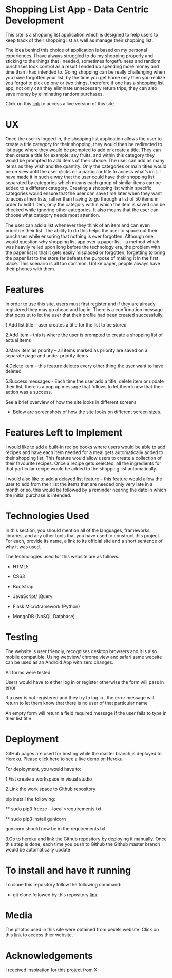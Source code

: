 # Shopping List App - Data Centric Development

This site is a shopping list application which is designed to help users to keep track of their shopping list as well as manage their shopping list.

The idea behind this choice of application is based on my personal experiences. I have always struggled to do my shopping properly and sticking to the things that I needed, sometimes forgetfulness and random purchases took control as a result I ended up spending more money and time than I had intended to. Going shopping can be really challenging when you have forgotten your list, by the time you get home only then you realize you forgot to pick up one or two things, therefore if one has a shopping list app, not only can they eliminate unnecessary return trips, they can also save money by eliminating random purchases.

Click on this [link](https://www.shoutem.com/builder/design/smartphone?nid=207360545&signup=true#/homepage/) to access a live version of this site.

# UX

Once the user is logged in, the shopping list application allows the user to create a title category for their shopping, they would then be redirected to list page where they would be prompted to add or create a title. They can then create a title for example; say fruits, and within this category they would be prompted to add items of their choice. The user can add as many items as they wish and the quantity. Only the categories or main titles would be on view until the user clicks on a particular title to access what’s in it. I have made it in such a way that the user could have their shopping list separated by categories which means each group of similar items can be added to a different category. Creating a shopping list within specific categories would ensure that the user can save time later when they want to access their lists, rather than having to go through a list of 50 items in order to edit 1 item, only the category within which the item is saved can be checked while ignoring other categories. It also means that the user can choose what category needs most attention.

The user can add a list whenever they think of an item and can even prioritize their list. The ability to do this helps the user to space out their purchases while ensuring that nothing is ever forgotten. Although one would question why shopping list app  over a paper list – a method which was heavily relied upon long before the technology era, the problem with the paper list is that it gets easily misplaced or forgotten, forgetting to bring the paper list to the store far defeats the purpose of making it in the first place. This scenario is all too common. Unlike paper, people always have their phones with them.

# Features

In order to use this site, users must first register and if they are already registered they may go ahead and log in. There is a confirmation message that pops ut to let the user that their profile had been created successfully.

1.Add list title – user creates a title for the list to be stored

2.Add item – this is where the user is prompted to create a shopping list of actual items

3.Mark item as priority – all items marked as priority are saved on a separate page and under priority items

4.Delete item – this feature deletes every other thing the user want to have deleted

5.Success messages - Each time the user add a title, delete item or update their list, there is a pop up message that follows to let them know that their action was a success.

See a brief overview of how the site looks in different screens

* Below are screenshots of how the site looks on different screen sizes.

<!--![alt text](https://github.com/DollyGt/my_shopping_list_app/blob/master/static/image/bags.jpg)-->

<!--![alt text](https://github.com/DollyGt/my_shopping_list_app/blob/master/static/image/bags.jpg)-->


# Features Left to Implement

I would like to add a built-in recipe books where users would be able to add recipes and have each item needed for a meal gets automatically added to their shopping list. This feature would allow users to create a collection of their favourite recipes. Once a recipe gets selected, all the ingredients for that particular recipe would be added to the  shopping list automatically.

I would also like to add a delayed list feature – this feature would allow the user to add from their list the items that are needed only very late in a month or so, this would be followed by a reminder nearing the date in which the initial purchase is intended.

# Technologies Used

In this section, you should mention all of the languages, frameworks, libraries, and any other tools that you have used to construct this project. For each, provide its name, a link to its official site and a short sentence of why it was used.

The technologies used for this website are as follows:

* HTML5

* CSS3

* Bootstrap

* JavaScript/ jQuery

* Flask Microframework (Python)

* MongoDB (NoSQL Database)

# Testing

The website is user friendly, recognises  desktop browsers and it is also mobile compatible. Using webview/ chrome view and safari same website can be used as an Android App with zero changes. 

All forms were tested

Users would have to either log in or register otherwise the form will pass in error

If a user is not registered and they try to log in , the error message will return to let them know that there is no user of that particular name

An empty form will return a field required message if the user fails to type in their list title


# Deployment

GitHub pages are used for hosting while the master branch is deployed to Heroku. Please click here to see a live demo on Heroku.

For deployment, you would have to:

1.Fist create a workspace in visual studio 

2.Link the work space to Github repository

pip install the following:

** sudo pip3 freeze --local >requirements.txt

** sudo pip3 install gunicorn

gunicorn should now be in the requirements.txt

3.Go to heroku and link the Github repository by deploying it manually. Once this step is done, each time you push to Github the Github master branch would be automatically update


# To install and have it running

To clone this repository follow the following command:

* git clone followed by this repository [link](https://github.com/DollyGt/my_shopping_list_app).


# Media

The photos used in this site were obtained from pexels website. Click on this [link](https://www.pexels.com/) to access thier website.

# Acknowledgements

I received inspiration for this project from X
